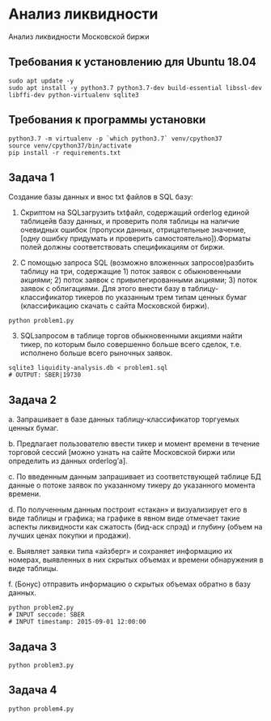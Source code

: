 # Анализ ликвидности

Анализ ликвидности Московской биржи

## Требования к установлению для Ubuntu 18.04

```
sudo apt update -y
sudo apt install -y python3.7 python3.7-dev build-essential libssl-dev libffi-dev python-virtualenv sqlite3
```

## Требования к программы установки

```
python3.7 -m virtualenv -p `which python3.7` venv/cpython37
source venv/cpython37/bin/activate
pip install -r requirements.txt
```

## Задача 1

Создание базы данных и внос txt файлов в SQL базу:

1. Скриптом на SQLзагрузить txtфайл, содержащий orderlog единой таблицейв базу данных, и проверить поля таблицы на наличие очевидных ошибок (пропуски данных, отрицательные значение, [одну ошибку придумать и проверить самостоятельно]).Форматы полей должны соответствовать спецификациям от биржи.

2. С помощью запроса SQL (возможно вложенных запросов)разбить таблицу на три, содержащие 1) поток заявок с обыкновенными акциями; 2) поток заявок с привилегированными акциями; 3) поток заявок с облигациями. Для этого внести базу в таблицу-классификатор тикеров по указанным трем типам ценных бумаг (классификацию скачать с сайта Московской биржи).

```
python problem1.py
```

3. SQLзапросом в таблице торгов обыкновенными акциями найти тикер, по которым было совершенно больше всего сделок, т.е. исполнено больше всего рыночных заявок.

```
sqlite3 liquidity-analysis.db < problem1.sql
# OUTPUT: SBER|19730
```

## Задача 2

a. Запрашивает в базе данных таблицу-классификатор торгуемых ценных бумаг.

b. Предлагает пользователю ввести тикер и момент времени в течение торговой сессий [можно узнать на сайте Московской биржи или определить из данных orderlog’а].

c. По введенным данным запрашивает из соответствующей таблице БД данные о потоке заявок по указанному тикеру до указанного момента времени.

d. По полученным данным построит «стакан» и визуализирует его в виде таблицы и графика; на графике в явном виде отмечает такие аспекты ликвидности как сжатость (бид-аск спрэд) и глубину (объем на лучших ценах покупки и продажи).

e. Выявляет заявки типа «айзберг» и сохраняет информацию их номерах, выявленных в них скрытых объемах и времени обнаружения в виде таблицы.

f. (Бонус) отправить информацию о скрытых объемах обратно в базу данных.

```
python problem2.py
# INPUT seccode: SBER
# INPUT timestamp: 2015-09-01 12:00:00
```

## Задача 3

```
python problem3.py
```

## Задача 4

```
python problem4.py
```
